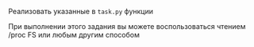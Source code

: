 Реализовать указанные в `task.py` функции


При выполнении этого задания вы можете воспользоваться чтением /proc FS или любым другим способом